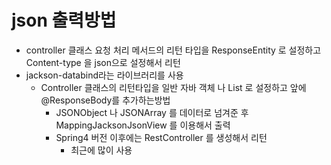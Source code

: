 # json 출력방법 
- controller 클래스 요청 처리 메서드의 리턴 타입을 ResponseEntity 로 설정하고 Content-type 을 json으로 설정해서 리턴 
- jackson-databind라는 라이브러리를 사용
  - Controller 클래스의 리턴타입을 일반 자바 객체 나 List 로 설정하고 앞에 @ResponseBody를 추가하는방법
    - JSONObject 나 JSONArray 를 데이터로 넘겨준 후 MappingJacksonJsonView 를 이용해서 출력 
    - Spring4 버전 이후에는 RestController 를 생성해서 리턴 
      - 최근에 많이 사용 